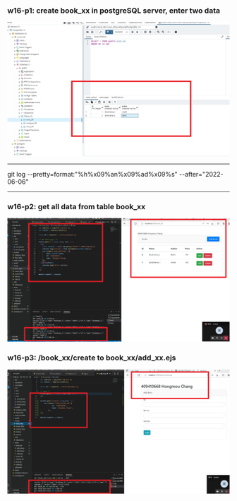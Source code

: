 ### w16-p1: create book_xx in postgreSQL server, enter two data



![](w16-p1.png)

--------------------

git log --pretty=format:"%h%x09%an%x09%ad%x09%s" --after="2022-06-06"

--------------------

### w16-p2: get all data from table book_xx



![](w16-p2.png)

### w16-p3: /book_xx/create to book_xx/add_xx.ejs



![](w16-p3.png)

